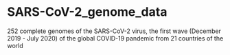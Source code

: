 # SARS-CoV-2_genome_data
252 complete genomes of the SARS-CoV-2 virus, the first wave (December 2019 - July 2020) of the global COVID-19 pandemic from 21 countries of the world
